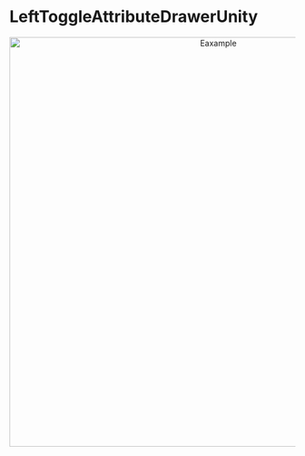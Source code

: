# LeftToggleAttributeDrawerUnity
<p align="center">
  <img src="https://github.com/sverdegd/LeftToggleAttributeDrawerUnity/blob/master/ReadmeImages/leftToggleAD.png" width="720" title="Eaxample">
 </p>

